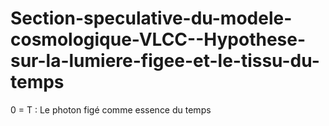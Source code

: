 # Section-speculative-du-modele-cosmologique-VLCC--Hypothese-sur-la-lumiere-figee-et-le-tissu-du-temps
0 = T : Le photon figé comme essence du temps
